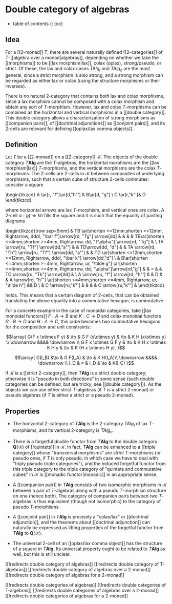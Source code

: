 # Double category of algebras

* table of contents
{: toc}

## Idea

For a [[2-monad]] $T$, there are several naturally defined [[2-categories]] of $T$-[[algebra over a monad|algebras]], depending on whether we take the [[morphisms]] to be [[lax morphism|lax]], colax (oplax), strong/pseudo, or strict.  Of these, the lax and colax cases $T Alg_l$ and $T Alg_c$ are the most general, since a strict morphism is also strong, and a strong morphism can be regarded as either lax or colax (using the structure morphisms or their inverses).

There is no natural 2-category that contains *both* lax and colax morphisms, since a lax morphism cannot be composed with a colax morphism and obtain any sort of $T$-morphism.  However, lax and colax $T$-morphisms can be combined as the horizontal and vertical morphisms in a [[double category]].  This double category allows a characterization of strong morphisms as [[companion pairs]], of [[doctrinal adjunctions]] as [[conjoint pairs]], and its 2-cells are relevant for defining [[oplax/lax comma objects]].

## Definition

Let $T$ be a [[2-monad]] on a [[2-category]] $\mathcal{K}$.  The objects of the double category $T \mathbf{Alg}$ are the $T$-algebras, the horizontal morphisms are the [[lax morphism|lax]] $T$-morphisms, and the vertical morphisms are the colax $T$-morphisms.  The 2-cells are 2-cells in $\mathcal{K}$ between composites of underlying morphisms, such that a certain cube of structure 2-cells commutes: consider a square

\begin{tikzcd}
A \ar[r, "f"]\ar[d,"h"'] & B\ar[d, "g"] \\
C \ar[r,"k"']& D
\end{tikzcd}

where horizontal arrows are lax $T$-morphism, and vertical ones are colax. A 2-cell $\alpha : g f \Rightarrow k h$ fills the square and it is such that the equality of pasting diagrams 

\begin{tikzcd}[row sep=5mm]
& TB \ar[shorten <=12mm,shorten >=12mm, Rightarrow, dddl, "\bar f"]\arrow[rd, "Tg"] \arrow[dd] & & & & TB\ar[shorten <=4mm,shorten >=4mm, Rightarrow, dd, "T\alpha"] \arrow[rd, "Tg"] & \\
TA \arrow[ru, "Tf"] \arrow[dd,"a"'] & & TD\arrow[dd, "d"] & & TA \arrow[rd, "Th"] \arrow[ru, "Tf"] \arrow[dd, "a"'] & & TD \ar[shorten <=12mm,shorten >=12mm, Rightarrow, dddl, "\bar k"] \arrow[dd,"d"] \\
& B\ar[shorten <=4mm,shorten >=4mm, Rightarrow, ur, "\tilde g"] \ar[shorten <=4mm,shorten >=4mm, Rightarrow, dd, "\alpha"]\arrow[rd,"g"] & & = & & TC \arrow[ru, "Tk"] \arrow[dd] & \\
A \arrow[ru, "f"] \arrow[rd, "h"'] & & D & & A \arrow[rd, "h"'] \ar[shorten <=4mm,shorten >=4mm, Rightarrow, ur, "\tilde h"] && D \\
 & C \arrow[ru,"k"'] & & & & C \arrow[ru,"k"'] & 
\end{tikzcd}

holds. This means that a certain diagram of 2-cells, that can be obtained translating the above equality into a commutative hexagon, is commutative.
 
For a concrete example in the case of monoidal categories, take [[lax monoidal functors]] $F:A\to B$ and $K:C\to D$ and colax monoidal functors $G:B\to D$ and $H:A\to C$, this cube becomes two commutative hexagons for the composition and unit constraints:

$$\array{
G(F x \otimes F y) & \to & G F (x\otimes y) & \to & K H (x\otimes y) \\
\downarrow &&&& \downarrow \\
G F x \otimes G F y & \to & K H x \otimes K H y & \to & K (H x \otimes H y).
}$$

$$\array{
G(I_B) &\to & G F(I_A) & \to & K H(I_A)\\
\downarrow &&&& \downarrow \\
I_D & = & I_D & \to & K(I_C)
}$$

If $\mathcal{K}$ is a [[strict 2-category]], then $T \mathbf{Alg}$ is a strict double category; otherwise it is "pseudo in both directions" in some sense (such double categories can be defined, but are tricky; see [[double category]]).  As the objects we can use either strict $T$-algebras (if $T$ is a strict 2-monad) or pseudo algebras (if $T$ is either a strict or a pseudo 2-monad).

## Properties

* The horizontal 2-category of $T \mathbf{Alg}$ is the 2-category $T Alg_l$ of lax $T$-morphisms, and its vertical 2-category is $T Alg_c$.

* There is a forgetful double functor from $T \mathbf{Alg}$ to the double category $\mathbf{Q}(\mathcal{K})$ of [[quintets]] in $\mathcal{K}$.  In fact, $T \mathbf{Alg}$ can be enhanced to a [[triple category]] whose "transversal morphisms" are *strict* $T$-morphisms (or pseudo ones, if $T$ is only pseudo, in which case we have to deal with "triply pseudo triple categories"), and the induced forgetful functor from this triple category to the triple category of "quintets and commutative cubes" in $\mathcal{K}$ is [[monadic functor|monadic]] in an appropriate sense.

* A [[companion pair]] in $T \mathbf{Alg}$ consists of two isomorphic morphisms in $\mathcal{K}$ between a pair of $T$-algebras along with a pseudo $T$-morphism structure on one (hence both).  The category of companion pairs between two $T$-algebras is thus equivalent (though not isomorphic) to the category of pseudo $T$-morphisms.

* A [[conjoint pair]] in $T \mathbf{Alg}$ is precisely a "colax/lax" or [[doctrinal adjunction]], and the theorems about [[doctrinal adjunction]] can naturally be expressed as lifting properties of the forgetful functor from $T \mathbf{Alg}$ to $\mathbf{Q}(\mathcal{K})$.

* The universal 2-cell of an [[oplax/lax comma object]] has the structure of a square in $T \mathbf{Alg}$.  Its universal property ought to be related to $T \mathbf{Alg}$ as well, but this is still unclear.


[[!redirects double category of algebras]]
[[!redirects double category of T-algebras]]
[[!redirects double category of algebras over a 2-monad]]
[[!redirects double category of algebras for a 2-monad]]

[[!redirects double categories of algebras]]
[[!redirects double categories of T-algebras]]
[[!redirects double categories of algebras over a 2-monad]]
[[!redirects double categories of algebras for a 2-monad]]
